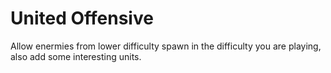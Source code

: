 # United Offensive
 Allow enermies from lower difficulty spawn in the difficulty you are playing, also add some interesting units.
